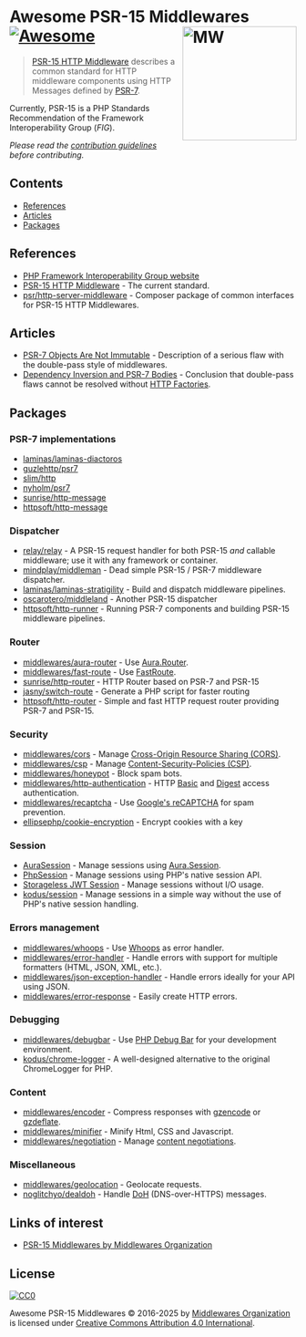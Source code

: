 # Awesome PSR-15 Middlewares [![Awesome](https://cdn.rawgit.com/sindresorhus/awesome/d7305f38d29fed78fa85652e3a63e154dd8e8829/media/badge.svg)](https://github.com/sindresorhus/awesome) [<img src="https://avatars1.githubusercontent.com/u/22275359?v=3&s=200" width="200" align="right" alt="MW">](https://github.com/middlewares/awesome-psr15-middlewares)

> [PSR-15 HTTP Middleware](https://github.com/php-fig/fig-standards/blob/master/accepted/PSR-15-request-handlers.md) describes a common standard for HTTP middleware components using HTTP Messages defined by [PSR-7](http://www.php-fig.org/psr/psr-7/).


Currently, PSR-15 is a PHP Standards Recommendation of the Framework Interoperability Group (_FIG_).

*Please read the [contribution guidelines](contributing.md) before contributing.*


## Contents

- [References](#references)
- [Articles](#articles)
- [Packages](#packages)

## References

- [PHP Framework Interoperability Group website](http://www.php-fig.org/)
- [PSR-15 HTTP Middleware](https://github.com/php-fig/fig-standards/blob/master/accepted/PSR-15-request-handlers.md) - The current standard.
- [psr/http-server-middleware](https://packagist.org/packages/psr/http-server-middleware) - Composer package of common interfaces for PSR-15 HTTP Middlewares.


## Articles

- [PSR-7 Objects Are Not Immutable](http://andrewcarteruk.github.io/programming/2016/05/22/psr-7-is-not-immutable.html) - Description of a serious flaw with the double-pass style of middlewares.
- [Dependency Inversion and PSR-7 Bodies](https://github.com/shadowhand/blog.shadowhand.me/blob/master/_posts/2016-05-22-dependency-inversion-and-psr-7-bodies.markdown) - Conclusion that double-pass flaws cannot be resolved without [HTTP Factories](https://github.com/php-fig/fig-standards/blob/master/accepted/PSR-17-http-factory.md).


## Packages

### PSR-7 implementations

- [laminas/laminas-diactoros](https://github.com/laminas/laminas-diactoros)
- [guzlehttp/psr7](https://github.com/guzzle/psr7)
- [slim/http](https://github.com/slimphp/Slim-Http)
- [nyholm/psr7](https://github.com/Nyholm/psr7)
- [sunrise/http-message](https://github.com/sunrise-php/http-message)
- [httpsoft/http-message](https://github.com/httpsoft/http-message)

### Dispatcher

- [relay/relay](https://github.com/relayphp/Relay.Relay) - A PSR-15 request handler for both PSR-15 *and* callable middleware; use it with any framework or container.
- [mindplay/middleman](https://github.com/mindplay-dk/middleman) - Dead simple PSR-15 / PSR-7 middleware dispatcher.
- [laminas/laminas-stratigility](https://github.com/laminas/laminas-stratigility) - Build and dispatch middleware pipelines.
- [oscarotero/middleland](https://github.com/oscarotero/middleland) - Another PSR-15 dispatcher
- [httpsoft/http-runner](https://github.com/httpsoft/http-runner) - Running PSR-7 components and building PSR-15 middleware pipelines.

### Router

- [middlewares/aura-router](https://github.com/middlewares/aura-router) - Use [Aura.Router](https://github.com/auraphp/Aura.Router/).
- [middlewares/fast-route](https://github.com/middlewares/fast-route) - Use [FastRoute](https://github.com/nikic/FastRoute).
- [sunrise/http-router](https://github.com/sunrise-php/http-router) - HTTP Router based on PSR-7 and PSR-15
- [jasny/switch-route](https://github.com/jasny/switch-route) - Generate a PHP script for faster routing
- [httpsoft/http-router](https://github.com/httpsoft/http-router) - Simple and fast HTTP request router providing PSR-7 and PSR-15.

### Security

- [middlewares/cors](https://github.com/middlewares/cors) - Manage [Cross-Origin Resource Sharing (CORS)](http://www.w3.org/TR/cors/).
- [middlewares/csp](https://github.com/middlewares/csp) - Manage [Content-Security-Policies (CSP)](https://content-security-policy.com/).
- [middlewares/honeypot](https://github.com/middlewares/honeypot) - Block spam bots.
- [middlewares/http-authentication](https://github.com/middlewares/http-authentication) - HTTP [Basic](https://en.wikipedia.org/wiki/Basic_access_authentication) and [Digest](https://en.wikipedia.org/wiki/Digest_access_authentication) access authentication.
- [middlewares/recaptcha](https://github.com/middlewares/recaptcha) - Use [Google's reCAPTCHA](https://github.com/google/recaptcha) for spam prevention.
- [ellipsephp/cookie-encryption](https://github.com/ellipsephp/cookie-encryption) - Encrypt cookies with a key

### Session

* [AuraSession](https://github.com/middlewares/aura-session) - Manage sessions using [Aura.Session](https://github.com/auraphp/Aura.Session).
* [PhpSession](https://github.com/middlewares/php-session) - Manage sessions using PHP's native session API.
* [Storageless JWT Session](https://github.com/psr7-sessions/storageless) - Manage sessions without I/O usage. 
* [kodus/session](https://github.com/psr7-sessions/storageless) - Manage sessions in a simple way without the use of PHP's native session handling.

### Errors management

- [middlewares/whoops](https://github.com/middlewares/whoops) - Use [Whoops](https://github.com/filp/whoops) as error handler.
- [middlewares/error-handler](https://github.com/middlewares/error-handler) - Handle errors with support for multiple formatters (HTML, JSON, XML, etc.).
- [middlewares/json-exception-handler](https://github.com/middlewares/json-exception-handler) - Handle errors ideally for your API using JSON.
- [middlewares/error-response](https://github.com/middlewares/error-response) - Easily create HTTP errors.

### Debugging

- [middlewares/debugbar](https://github.com/middlewares/debugbar) - Use [PHP Debug Bar](http://phpdebugbar.com/) for your development environment.
- [kodus/chrome-logger](https://github.com/kodus/chrome-logger) - A well-designed alternative to the original ChromeLogger for PHP.

### Content

- [middlewares/encoder](https://github.com/middlewares/encoder) - Compress responses with [gzencode](http://php.net/manual/en/function.gzencode.php) or [gzdeflate](http://php.net/manual/en/function.gzdeflate.php).
- [middlewares/minifier](https://github.com/middlewares/minifier) - Minify Html, CSS and Javascript.
- [middlewares/negotiation](https://github.com/middlewares/negotiation) - Manage [content negotiations](https://tools.ietf.org/html/rfc7231#section-5.3).

### Miscellaneous

- [middlewares/geolocation](https://github.com/middlewares/geolocation) - Geolocate requests.
- [noglitchyo/dealdoh](https://github.com/noglitchyo/dealdoh) - Handle [DoH](https://tools.ietf.org/html/rfc8484) (DNS-over-HTTPS) messages.


## Links of interest

- [PSR-15 Middlewares by Middlewares Organization](https://github.com/middlewares/psr15-middlewares)

## License

[![CC0](http://mirrors.creativecommons.org/presskit/buttons/88x31/svg/cc-zero.svg)](https://creativecommons.org/publicdomain/zero/1.0/)

Awesome PSR-15 Middlewares © 2016-2025 by [Middlewares Organization](https://github.com/middlewares) is licensed under [Creative Commons Attribution 4.0 International](https://creativecommons.org/publicdomain/zero/1.0/).
